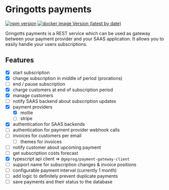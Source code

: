 # Gringotts payments

[![npm version](https://img.shields.io/npm/v/@geprog/gringotts-payments-client)](https://www.npmjs.com/package/@geprog/gringotts-payments-client)
[![docker image Version (latest by date)](https://img.shields.io/docker/v/geprog/gringotts-payments?label=docker)](https://github.com/geprog/gringotts-payments/pkgs/container/gringotts-payments)

Gringotts payments is a REST service which can be used as gateway between your payment provider and your SAAS application. It allows you to easily handle your users subscriptions.

## Features

- [x] start subscription
- [x] change subscription in middle of period (prorations)
- [ ] end / pause subscription
- [x] charge customers at end of subscription period
- [x] manage customers
- [ ] notify SAAS backend about subscription updates
- [x] payment providers
  - [x] mollie
  - [ ] stripe
- [x] authentication for SAAS backends
- [ ] authentication for payment provider webhook calls
- [ ] invoices for customers per email
  - [ ] themes for invoices
- [ ] notify customer about upcoming payment
- [ ] get subscription costs forecast
- [x] typescript api client => `@geprog/payment-gateway-client`
- [ ] support name for subscription changes & invoice positions
- [ ] configurable payment interval (currently 1 month)
- [ ] add logic to definitely prevent duplicate payments
- [ ] save payments and their status to the database
